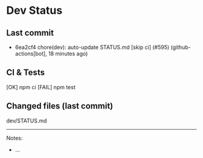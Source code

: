 # Dev Status

## Last commit
- 6ea2cf4 chore(dev): auto-update STATUS.md [skip ci] (#595) (github-actions[bot], 18 minutes ago)
## CI & Tests
[OK] npm ci
[FAIL] npm test

## Changed files (last commit)
dev/STATUS.md

---
Notes:
- ...
